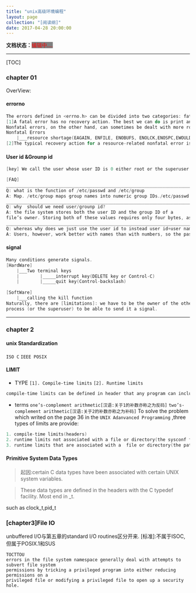 ```yaml
---
title: "unix高级环境编程"
layout: page
collection: "[阅读纲]"
date: 2017-04-28 20:00:00
---
```


**文档状态：**<a style="color:red;background-color:gray">编辑中....</a>

---
[TOC]

### chapter 01
OverView:

#### errorno

```c
The errors defined in <errno.h> can be divided into two categories: fatal and nonfatal.
[1]A fatal error has no recovery action. The best we can do is print an error message on the user ’s screen or to a log file, and then exit.
Nonfatal errors, on the other hand, can sometimes be dealt with more robustly.
Nonfatal Errors
    |___resource shortage(EAGAIN, ENFILE, ENOBUFS, ENOLCK,ENOSPC,EWOULDBLOCK)
[2]The typical recovery action for a resource-related nonfatal error is to delay and retry later.
```
#### User id &Grounp id

```c
[key] We call the user whose user ID is 0 either root or the superuser.

[FAQ]
_______________________________________________________________________________
Q: what is the function of /etc/passwd and /etc/group
A: Map. /etc/group maps group names into numeric group IDs./etc/passwd maps user names into numeric user IDs.
_______________________________________________________________________________
Q: why  should we need user/grounp id?
A: the file system stores both the user ID and the group ID of a
file’s owner. Storing both of these values requires only four bytes, assuming that each is stored as a two-byte integer. If the full ASCII login name and group name were used instead, additional disk space would be required. In addition, comparing strings during permission checks is more expensive than comparing integers.
_______________________________________________________________________________
Q: whereas why does we just use the user id to instead user id+user name?
A: Users, however, work better with names than with numbers, so the password file maintains the mapping between login names and user IDs, and the group file provides the mapping between group names and group IDs.
```
#### signal

```c
Many conditions generate signals. 
[HardWare]
    |___Two terminal keys
    |        |_____interrupt key(DELETE key or Control-C)
    |        |_____quit key(Control-backslash)
 
[SoftWare]
    |___calling the kill function
Naturally, there are [limitations]: we have to be the owner of the other
process (or the superuser) to be able to send it a signal.
```

---

### chapter 2
#### unix Standardization
 `ISO C`
 `IEEE POSIX`

#### LIMIT
- TYPE
    `[1]. Compile-time limits`
    `[2]. Runtime limits`


```c
compile-time limits can be defined in header that any program can include at compile time. but runtime limits require the process to call a function to obtain the limit''s value.
```
- terms
    `one’s-complement arithmetic[汉语:关于1的补数亦称之为反码]`
    `two’s-complement arithmetic[汉语:关于2的补数亦称之为补码]`
To solve the problem which writed on the page 36 in the `UNIX Adanvanced Programming` ,three types of limits are provide:
```c
1. compile-time limits(headers)
2. runtime limits not associated with a file or directory(the sysconf function)
3. runtime limits that are associated with a  file or directory(the pathconf and fpathconf function)
```


#### Primitive System Data Types

> 起因:certain C data types have been associated with certain UNIX system
variables.

> These data types are defined in the headers with the C typedef facility. Most end in _t.

such as clock_t,pid_t

### [chapter3]File IO
unbuffered I/O与第五章的standard I/O routines区分开来.
[标准]:不属于ISOC,但属于POSIX.1和SUS

```
TOCTTOU
errors in the file system namespace generally deal with attempts to subvert file system
permissions by tricking a privileged program into either reducing permissions on a
privileged file or modifying a privileged file to open up a security hole.
```